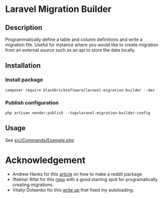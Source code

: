 # Laravel Migration Builder

## Description

Programmatically define a table and column definitions and write a migration file. Useful for instance where you would like to create migration from an external source such as an api to store the data locally.

## Installation

### Install package
`composer require blackbricksoftware/laravel-migration-builder --dev`

### Publish configuration
`php artisan vendor:publish --tag=laravel-migration-builder-config`

## Usage

See [src/Commands/Example.php](src/Commands/Example.php)

# Acknowledgement

- Andrew Hanks for this [article](https://medium.com/@andrewhanks2402/step-by-step-guide-to-laravel-package-development-82e2865fb278) on how to make a reddit package
- Iftekhar Rifat for this [repo](https://github.com/Agontuk/schema-builder) with a good starting spot for programatically creating migrations.
- Vitaliy Dotsenko for this [write up](https://medium.com/legacybeta/using-composer-2-0-with-psr4-388b78b98aaa) that fixed my autoloading.